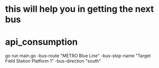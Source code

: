 
# this will help you in getting the next bus 
# api_consumption

go run main.go -bus-route "METRO Blue Line" -bus-stop-name "Target Field Station Platform 1" -bus-direction "south"
